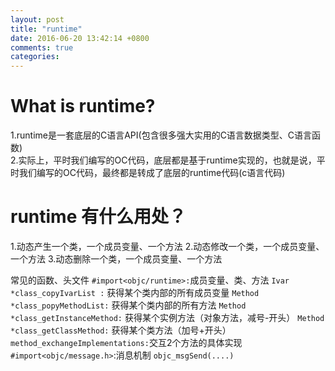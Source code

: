 ```yaml
---
layout: post
title: "runtime"
date: 2016-06-20 13:42:14 +0800
comments: true
categories: 
---
```

  
# What is runtime?
1.runtime是一套底层的C语言API(包含很多强大实用的C语言数据类型、C语言函数)  
2.实际上，平时我们编写的OC代码，底层都是基于runtime实现的，也就是说，平时我们编写的OC代码，最终都是转成了底层的runtime代码(c语言代码)

# runtime 有什么用处？
1.动态产生一个类，一个成员变量、一个方法
2.动态修改一个类，一个成员变量、一个方法
3.动态删除一个类，一个成员变量、一个方法

常见的函数、头文件
`#import<objc/runtime>:`成员变量、类、方法
`Ivar *class_copyIvarList :` 获得某个类内部的所有成员变量
`Method *class_popyMethodList:` 获得某个类内部的所有方法
`Method *class_getInstanceMethod:` 获得某个实例方法（对象方法，减号-开头）
`Method *class_getClassMethod:` 获得某个类方法（加号+开头）
`method_exchangeImplementations:`交互2个方法的具体实现
`#import<objc/message.h>`:消息机制
`objc_msgSend(....)`



